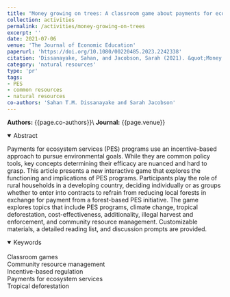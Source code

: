 ```yaml
---
title: "Money growing on trees: A classroom game about payments for ecosystem services and tropical deforestation"
collection: activities
permalink: /activities/money-growing-on-trees
excerpt: ''
date: 2021-07-06
venue: 'The Journal of Economic Education'
paperurl: 'https://doi.org/10.1080/00220485.2023.2242338'
citation: 'Dissanayake, Sahan, and Jacobson, Sarah (2021). &quot;Money growing on trees: A classroom game about payments for ecosystem services and tropical deforestation &quot; <i>  The Journal of Economic Education </i>. 52(3).'
category: 'natural resources'
type: 'pr'
tags: 
- PES
- common resources
- natural resources
co-authors: 'Sahan T.M. Dissanayake and Sarah Jacobson'
---
```



**Authors:** {{page.co-authors}}\\
**Journal:** {{page.venue}}

<details open>
<summary>
Abstract
</summary>

<p>
Payments for ecosystem services (PES) programs use an incentive-based approach to pursue environmental goals. While they are common policy tools, key concepts determining their efficacy are nuanced and hard to grasp. This article presents a new interactive game that explores the functioning and implications of PES programs. Participants play the role of rural households in a developing country, deciding individually or as groups whether to enter into contracts to refrain from reducing local forests in exchange for payment from a forest-based PES initiative. The game explores topics that include PES programs, climate change, tropical deforestation, cost-effectiveness, additionality, illegal harvest and enforcement, and community resource management. Customizable materials, a detailed reading list, and discussion prompts are provided.
</p>

</details>

<details open>
<summary>
Keywords
</summary>
<br> 
Classroom games <br>
Community resource management <br>
Incentive-based regulation <br>
Payments for ecosystem services <br>
Tropical deforestation <br>

<br>

</details>
